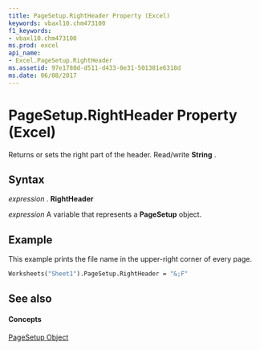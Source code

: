 ```yaml
---
title: PageSetup.RightHeader Property (Excel)
keywords: vbaxl10.chm473100
f1_keywords:
- vbaxl10.chm473100
ms.prod: excel
api_name:
- Excel.PageSetup.RightHeader
ms.assetid: 97e1780d-d511-d433-0e31-501381e6318d
ms.date: 06/08/2017
---
```



# PageSetup.RightHeader Property (Excel)

Returns or sets the right part of the header. Read/write **String** .


## Syntax

 _expression_ . **RightHeader**

 _expression_ A variable that represents a **PageSetup** object.


## Example

This example prints the file name in the upper-right corner of every page.


```vb
Worksheets("Sheet1").PageSetup.RightHeader = "&;F"
```


## See also


#### Concepts


[PageSetup Object](pagesetup-object-excel.md)

